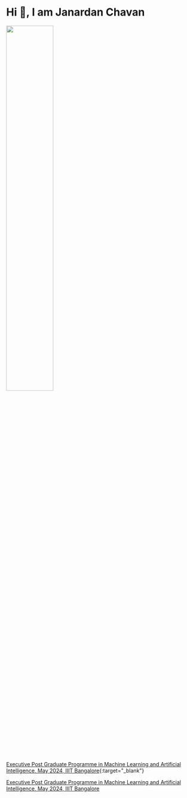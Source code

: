 # Hi 👋, I am Janardan Chavan
[<img src="https://github.com/janardanchavan/janardanchavan.github.io/raw/master/Me.jpg" width="50%" height="50%">](https://github.com/janardanchavan)

[Executive Post Graduate Programme in Machine Learning and Artificial Intelligence, May 2024, IIIT Bangalore](https://www.credential.net/f60463df-5742-434f-b079-2f88baf4bb68){:target="_blank"}

<a href="https://www.credential.net/f60463df-5742-434f-b079-2f88baf4bb68" target="_blank">Executive Post Graduate Programme in Machine Learning and Artificial Intelligence, May 2024, IIIT Bangalore</a>

<!--
<a href="https://github.com/janardanchavan">
 <img align="center" src="https://github-readme-stats.vercel.app/api?username=janardanchavan&show_icons=true&theme=light&line_height=27" alt="Janardan Chavan's github stats"/>
</a>
-->

